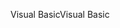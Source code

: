 <span data-ttu-id="7cc63-101">Visual Basic</span><span class="sxs-lookup"><span data-stu-id="7cc63-101">Visual Basic</span></span>